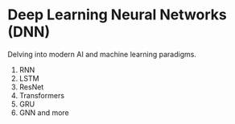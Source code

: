 # Deep Learning Neural Networks (DNN)

Delving into modern AI and machine learning paradigms. 
1. RNN
2. LSTM
3. ResNet
4. Transformers
5. GRU
6. GNN and more
